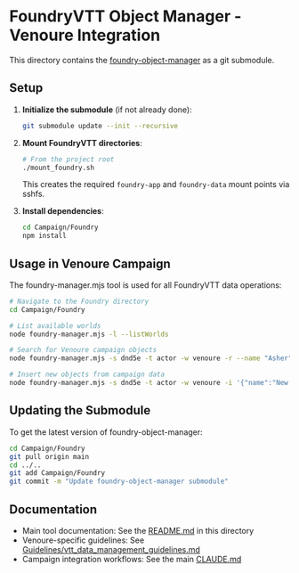 # FoundryVTT Object Manager - Venoure Integration

This directory contains the [foundry-object-manager](https://github.com/Daxiongmao87/foundry-object-manager) as a git submodule.

## Setup

1. **Initialize the submodule** (if not already done):
   ```bash
   git submodule update --init --recursive
   ```

2. **Mount FoundryVTT directories**:
   ```bash
   # From the project root
   ./mount_foundry.sh
   ```
   This creates the required `foundry-app` and `foundry-data` mount points via sshfs.

3. **Install dependencies**:
   ```bash
   cd Campaign/Foundry
   npm install
   ```

## Usage in Venoure Campaign

The foundry-manager.mjs tool is used for all FoundryVTT data operations:

```bash
# Navigate to the Foundry directory
cd Campaign/Foundry

# List available worlds
node foundry-manager.mjs -l --listWorlds

# Search for Venoure campaign objects
node foundry-manager.mjs -s dnd5e -t actor -w venoure -r --name "Asher"

# Insert new objects from campaign data
node foundry-manager.mjs -s dnd5e -t actor -w venoure -i '{"name":"New NPC","type":"npc"}'
```

## Updating the Submodule

To get the latest version of foundry-object-manager:

```bash
cd Campaign/Foundry
git pull origin main
cd ../..
git add Campaign/Foundry
git commit -m "Update foundry-object-manager submodule"
```

## Documentation

- Main tool documentation: See the [README.md](./README.md) in this directory
- Venoure-specific guidelines: See [Guidelines/vtt_data_management_guidelines.md](../../Guidelines/vtt_data_management_guidelines.md)
- Campaign integration workflows: See the main [CLAUDE.md](../../CLAUDE.md)